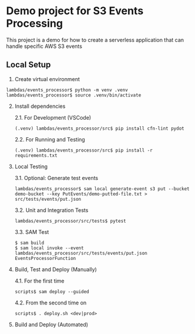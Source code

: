 # Demo project for S3 Events Processing

This project is a demo for how to create a serverless application that can handle specific AWS S3 events

## Local Setup

1. Create virtual environment

```console
lambdas/events_processor$ python -m venv .venv
lambdas/events_processor$ source .venv/bin/activate
```

2. Install dependencies

   2.1. For Development (VSCode)

   ```console
   (.venv) lambdas/events_processor/src$ pip install cfn-lint pydot
   ```

   2.2. For Running and Testing

   ```console
   (.venv) lambdas/events_processor/src$ pip install -r requirements.txt
   ```

3. Local Testing

   3.1. Optional: Generate test events

   ```console
   lambdas/events_processor$ sam local generate-event s3 put --bucket demo-bucket --key PutEvents/demo-putted-file.txt > src/tests/events/put.json
   ```

   3.2. Unit and Integration Tests

   ```console
   lambdas/events_processor/src/tests$ pytest
   ```

   3.3. SAM Test

   ```console
   $ sam build
   $ sam local invoke --event lambdas/events_processor/src/tests/events/put.json EventsProcessorFunction
   ```

4. Build, Test and Deploy (Manually)

   4.1. For the first time

   ```console
   scripts$ sam deploy --guided
   ```

   4.2. From the second time on

   ```console
   scripts$ . deploy.sh <dev|prod>
   ```

5. Build and Deploy (Automated)
